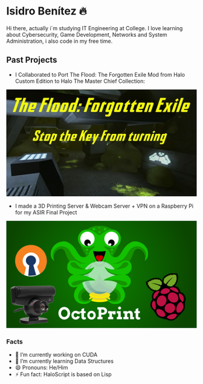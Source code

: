 # Isidro Benítez 🔥
Hi there, actually i´m studying IT Engineering at College. I love learning about Cybersecurity, Game Development, Networks and System Administration, i also code in my free time.

## Past Projects
- I Collaborated to Port The Flood: The Forgotten Exile Mod from Halo Custom Edition to Halo The Master Chief Collection:
  
[![STKFT](https://github.com/isifire/isifire/blob/main/stkft.jpeg)](https://steamcommunity.com/sharedfiles/filedetails/?id=2938702672)


- I made a 3D Printing Server & Webcam Server + VPN on a Raspberry Pi for my ASIR Final Project
  
[![PFC](https://github.com/isifire/isifire/blob/main/pfc.jpg)](https://steamcommunity.com/sharedfiles/filedetails/?id=2938702672)

### Facts
- 🔭 I’m currently working on CUDA
- 🌱 I’m currently learning Data Structures
- 😄 Pronouns: He/Him
- ⚡ Fun fact: HaloScript is based on Lisp

